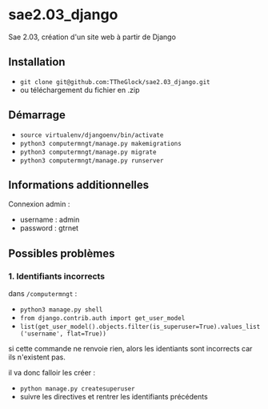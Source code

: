 # sae2.03_django
Sae 2.03, création d'un site web à partir de Django

## Installation

- `git clone git@github.com:TTheGlock/sae2.03_django.git`
- ou téléchargement du fichier en .zip

## Démarrage

- `source virtualenv/djangoenv/bin/activate`
- `python3 computermngt/manage.py makemigrations`
- `python3 computermngt/manage.py migrate`
- `python3 computermngt/manage.py runserver`

## Informations additionnelles 

Connexion admin :
- username : admin
- password : gtrnet

## Possibles problèmes

### 1. Identifiants incorrects

dans `/computermngt` :
- `python3 manage.py shell`
- `from django.contrib.auth import get_user_model`
- `list(get_user_model().objects.filter(is_superuser=True).values_list('username', flat=True))`

si cette commande ne renvoie rien, alors les identiants sont incorrects car ils n'existent pas.

il va donc falloir les créer :
- `python manage.py createsuperuser`
- suivre les directives et rentrer les identifiants précédents
